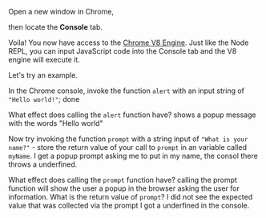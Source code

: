 Open a new window in Chrome,

then locate the **Console** tab.

Voila! You now have access to the [Chrome V8 Engine](https://www.cloudflare.com/en-gb/learning/serverless/glossary/what-is-chrome-v8/).
Just like the Node REPL, you can input JavaScript code into the Console tab and the V8 engine will execute it.

Let's try an example.

In the Chrome console,
invoke the function `alert` with an input string of `"Hello world!"`;
done

What effect does calling the `alert` function have?
shows a popup message with the words "Hello world"

Now try invoking the function `prompt` with a string input of `"What is your name?"` - store the return value of your call to `prompt` in an variable called `myName`.
I get a popup prompt asking me to put in my name, the consol there throws a underfined.

What effect does calling the `prompt` function have? calling the prompt function will show the user a popup in the browser asking the user for information.
What is the return value of `prompt`? I did not see the expected value that was collected via the prompt I got a underfined  in the console. 
